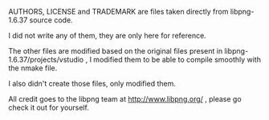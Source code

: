 AUTHORS, LICENSE and TRADEMARK are files taken directly from libpng-1.6.37 source code.

I did not write any of them, they are only here for reference.

The other files are modified based on the original files present in libpng-1.6.37/projects/vstudio , I modified them to be able to compile smoothly with the nmake file.

I also didn't create those files, only modified them.

All credit goes to the libpng team at http://www.libpng.org/ , please go check it out for yourself.
